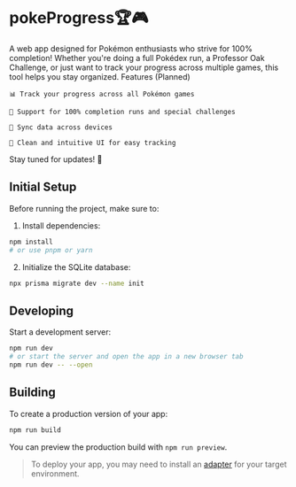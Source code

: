 # pokeProgress🏆🎮

A web app designed for Pokémon enthusiasts who strive for 100% completion! Whether you're doing a full Pokédex run, a Professor Oak Challenge, or just want to track your progress across multiple games, this tool helps you stay organized.
Features (Planned)

    📊 Track your progress across all Pokémon games

    🏅 Support for 100% completion runs and special challenges

    🔄 Sync data across devices

    🎨 Clean and intuitive UI for easy tracking

Stay tuned for updates! 🚀

## Initial Setup
Before running the project, make sure to:
1. Install dependencies:
```bash
npm install
# or use pnpm or yarn
```

2. Initialize the SQLite database:
```bash
npx prisma migrate dev --name init
```

## Developing
Start a development server:
```bash
npm run dev
# or start the server and open the app in a new browser tab
npm run dev -- --open
```

## Building
To create a production version of your app:
```bash
npm run build
```
You can preview the production build with `npm run preview`.

> To deploy your app, you may need to install an [adapter](https://svelte.dev/docs/kit/adapters) for your target environment.
